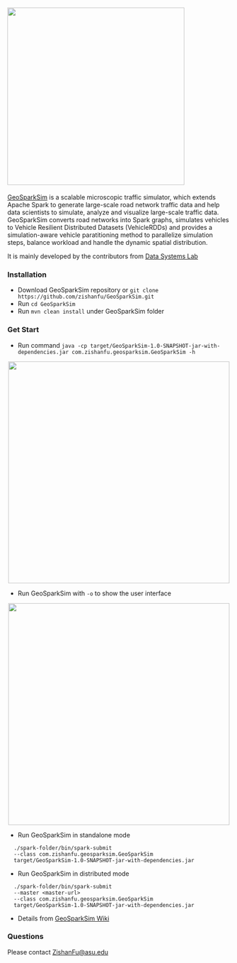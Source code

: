 # <img src="https://github.com/zishanfu/GeoSparkSim/blob/dev/docs/images/GeoSparkSim.png" width="400">
[GeoSparkSim](http://www.public.asu.edu/~jiayu2/geospark/publication/geosparksim-mdm-2019.pdf) is a scalable microscopic traffic simulator, which extends Apache Spark to generate large-scale road network traffic data and help data scientists to simulate, analyze and visualize large-scale traffic data. GeoSparkSim converts road networks into Spark graphs, simulates vehicles to Vehicle Resilient Distributed Datasets (VehicleRDDs) and provides a simulation-aware vehicle paratitioning method to parallelize simulation steps, balance workload and handle the dynamic spatial distribution.

It is mainly developed by the contributors from [Data Systems Lab](https://www.datasyslab.net/)

### Installation
* Download GeoSparkSim repository or `git clone https://github.com/zishanfu/GeoSparkSim.git`
* Run `cd GeoSparkSim`
* Run `mvn clean install` under GeoSparkSim folder

### Get Start
* Run command `java -cp target/GeoSparkSim-1.0-SNAPSHOT-jar-with-dependencies.jar com.zishanfu.geosparksim.GeoSparkSim -h`
<p align="center"><img src="https://github.com/zishanfu/GeoSparkSim/blob/dev/docs/images/helper.png" width="500"></p>

* Run GeoSparkSim with `-o` to show the user interface
<p align="center"><img src="https://github.com/zishanfu/GeoSparkSim/blob/dev/docs/images/ui.png" width="500"></p>

* Run GeoSparkSim in standalone mode
```
  ./spark-folder/bin/spark-submit
  --class com.zishanfu.geosparksim.GeoSparkSim
  target/GeoSparkSim-1.0-SNAPSHOT-jar-with-dependencies.jar
```
* Run GeoSparkSim in distributed mode
```
  ./spark-folder/bin/spark-submit
  --master <master-url>
  --class com.zishanfu.geosparksim.GeoSparkSim
  target/GeoSparkSim-1.0-SNAPSHOT-jar-with-dependencies.jar
```
* Details from [GeoSparkSim Wiki](https://github.com/zishanfu/GeoSparkSim/wiki)

### Questions
Please contact ZishanFu@asu.edu
